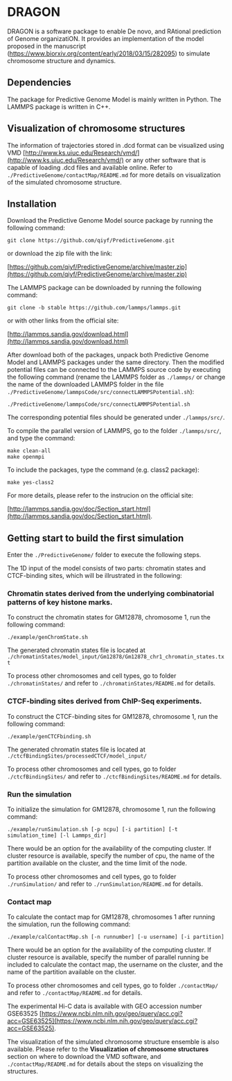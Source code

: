 # DRAGON  
DRAGON is a software package to enable De novo, and RAtional prediction of Genome organizatiON. It provides an implementation of the model proposed in the manuscript (https://www.biorxiv.org/content/early/2018/03/15/282095) to simulate chromosome structure and dynamics. 

## Dependencies  
The package for Predictive Genome Model is mainly written in Python. The LAMMPS package is written in C++.

## Visualization of chromosome structures  
The information of trajectories stored in .dcd format can be visualized using VMD [http://www.ks.uiuc.edu/Research/vmd/](http://www.ks.uiuc.edu/Research/vmd/) or any other software that is capable of loading .dcd files and available online. Refer to `./PredictiveGenome/contactMap/README.md` for more details on visualization of the simulated chromosome structure.

## Installation
Download the Predictive Genome Model source package by running the following command:
```
git clone https://github.com/qiyf/PredictiveGenome.git
```
or download the zip file with the link:  

[https://github.com/qiyf/PredictiveGenome/archive/master.zip](https://github.com/qiyf/PredictiveGenome/archive/master.zip)  

The LAMMPS package can be downloaded by running the following command:
```
git clone -b stable https://github.com/lammps/lammps.git
```
or with other links from the official site:

[http://lammps.sandia.gov/download.html](http://lammps.sandia.gov/download.html)

After download both of the packages, unpack both Predictive Genome Model and LAMMPS packages under the same directory. Then the modified potential files can be connected to the LAMMPS source code by executing the following command (rename the LAMMPS folder as `./lammps/` or change the name of the downloaded LAMMPS folder in the file `./PredictiveGenome/lammpsCode/src/connectLAMMPSPotential.sh`):
```
./PredictiveGenome/lammpsCode/src/connectLAMMPSPotential.sh
```
The corresponding potential files should be generated under `./lammps/src/`.

To compile the parallel version of LAMMPS, go to the folder `./lammps/src/`, and type the command:
```
make clean-all
make openmpi
```
To include the packages, type the command (e.g. class2 package):
```
make yes-class2
```
For more details, please refer to the instrucion on the official site:

[http://lammps.sandia.gov/doc/Section_start.html](http://lammps.sandia.gov/doc/Section_start.html).

## Getting start to build the first simulation  
Enter the `./PredictiveGenome/` folder to execute the following steps.

The 1D input of the model consists of two parts: chromatin states and CTCF-binding sites, which will be illrustrated in the following: 

### Chromatin states derived from the underlying combinatorial patterns of key histone marks.  
To construct the chromatin states for GM12878, chromosome 1, run the following command:  
```
./example/genChromState.sh
```
The generated chromatin states file is located at `./chromatinStates/model_input/Gm12878/Gm12878_chr1_chromatin_states.txt`  

To process other chromosomes and cell types, go to folder `./chromatinStates/` and refer to `./chromatinStates/README.md` for details.  

### CTCF-binding sites derived from ChIP-Seq experiments.
To construct the CTCF-binding sites for GM12878, chromosome 1, run the following command:
```
./example/genCTCFbinding.sh
```
The generated chromatin states file is located at `./ctcfBindingSites/processedCTCF/model_input/`  

To process other chromosomes and cell types, go to folder `./ctcfBindingSites/` and refer to `./ctcfBindingSites/README.md` for details.  

### Run the simulation
To initialize the simulation for GM12878, chromosome 1, run the following command:  
```
./example/runSimulation.sh [-p ncpu] [-i partition] [-t simulation_time] [-l Lammps_dir]
```
There would be an option for the availability of the computing cluster. If cluster resource is available, specify the number of cpu, the name of the partition available on the cluster, and the time limit of the node.  

To process other chromosomes and cell types, go to folder `./runSimulation/` and refer to `./runSimulation/README.md` for details.  

### Contact map
To calculate the contact map for GM12878, chromosomes 1 after running the simulation, run the following command:
```
./example/calContactMap.sh [-n runnumber] [-u username] [-i partition]
```
There would be an option for the availability of the computing cluster. If cluster resource is available, specify the number of parallel running be included to calculate the contact map, the username on the cluster, and the name of the partition available on the cluster.  

To process other chromosomes and cell types, go to folder `./contactMap/` and refer to `./contactMap/README.md` for details.  

The experimental Hi-C data is available with GEO accession number GSE63525 [https://www.ncbi.nlm.nih.gov/geo/query/acc.cgi?acc=GSE63525](https://www.ncbi.nlm.nih.gov/geo/query/acc.cgi?acc=GSE63525).  

The visualization of the simulated chromosome structure ensemble is also available. Please refer to the **Visualization of chromosome structures** section on where to download the VMD software, and `./contactMap/README.md` for details about the steps on visualizing the structures.  
